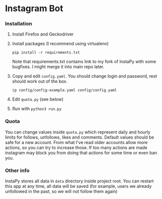 # Instagram Bot

### Installation
1) Install Firefox and Geckodriver
2) Install packages (I recommend using virtualenv)

    `pip install -r requirements.txt`
    
    Note that requirements.txt contains link to my fork of InstaPy with some bugfixes. I might merge it into main repo later.
    
3) Copy and edit `config.yaml`. You should change login and password, rest should work out of the box. 

    `cp config/config-example.yaml config/config.yaml`

4) Edit `quota.py` (see below)

5) Run with `python3 run.py`

### Quota
You can change values inside `quota.py` which represent daily and hourly limits for follows, unfollows, likes and comments. Default values should be safe for a new account. From what I've read older accounts allow more actions, so you can try to increase those. If too many actions are made instagram may block you from doing that actions for some time or even ban you.

### Other info
InstaPy stores all data in `data` directory inside project root. You can restart this app at any time, all data will be saved (for example, users we already unfollowed in the past, so we will not follow them again)